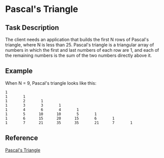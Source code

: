 # Pascal's Triangle
## Task Description
The client needs an application that builds the first N rows of Pascal's triangle, where N is less than 25.
Pascal's triangle is a triangular array of numbers in which the first and last numbers of each row are 1, and each of the remaining numbers is the sum of the two numbers directly above it.
## Example
When N = 9, Pascal's triangle looks like this:

```
1
1       1
1       2       1
1       3       3       1
1       4       6       4       1
1       5      10      10       5       1
1       6      15      20      15       6       1
1       7      21      35      35       21      7       1

```

## Reference

[Pascal's Triangle](https://en.wikipedia.org/wiki/Pascal%27s_triangle)
